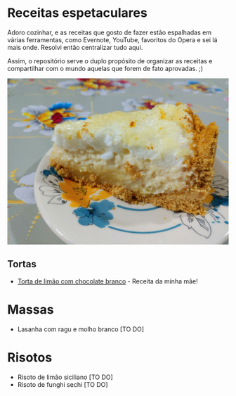 # Receitas espetaculares

Adoro cozinhar, e as receitas que gosto de fazer estão espalhadas em várias ferramentas, como Evernote, YouTube, favoritos do Opera e sei lá mais onde. Resolvi então centralizar tudo aqui.

Assim, o repositório serve o duplo propósito de organizar as receitas e compartilhar com o mundo aquelas que forem de fato aprovadas. ;)

![Fatia da torta de limão montada](/tortas/torta-limao-chocolate-branco/img/fatia.jpg)

## Tortas

- [Torta de limão com chocolate branco](/tortas/torta-limao-chocolate-branco/index.md) - Receita da minha mãe!

# Massas

- Lasanha com ragu e molho branco [TO DO]

# Risotos

- Risoto de limão siciliano [TO DO]
- Risoto de funghi sechi [TO DO]
